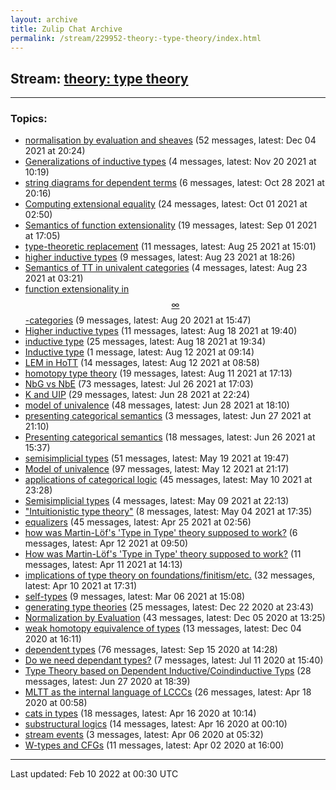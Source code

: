 ```yaml
---
layout: archive
title: Zulip Chat Archive
permalink: /stream/229952-theory:-type-theory/index.html
---
```


## Stream: [theory: type theory](https://mattecapu.github.io/ct-zulip-archive/stream/229952-theory:-type-theory/index.html)
---

### Topics:

* [normalisation by evaluation and sheaves](topic/normalisation.20by.20evaluation.20and.20sheaves.html) (52 messages, latest: Dec 04 2021 at 20:24)
* [Generalizations of inductive types](topic/Generalizations.20of.20inductive.20types.html) (4 messages, latest: Nov 20 2021 at 10:19)
* [string diagrams for dependent terms](topic/string.20diagrams.20for.20dependent.20terms.html) (6 messages, latest: Oct 28 2021 at 20:16)
* [Computing extensional equality](topic/Computing.20extensional.20equality.html) (24 messages, latest: Oct 01 2021 at 02:50)
* [Semantics of function extensionality](topic/Semantics.20of.20function.20extensionality.html) (19 messages, latest: Sep 01 2021 at 17:05)
* [type-theoretic replacement](topic/type-theoretic.20replacement.html) (11 messages, latest: Aug 25 2021 at 15:01)
* [higher inductive types](topic/higher.20inductive.20types.html) (9 messages, latest: Aug 23 2021 at 18:26)
* [Semantics of TT in univalent categories](topic/Semantics.20of.20TT.20in.20univalent.20categories.html) (4 messages, latest: Aug 23 2021 at 03:21)
* [function extensionality in $$\infty$$-categories](topic/function.20extensionality.20in.20.24.24.5Cinfty.24.24-categories.html) (9 messages, latest: Aug 20 2021 at 15:47)
* [Higher inductive types](topic/Higher.20inductive.20types.html) (11 messages, latest: Aug 18 2021 at 19:40)
* [inductive type](topic/inductive.20type.html) (25 messages, latest: Aug 18 2021 at 19:34)
* [Inductive type](topic/Inductive.20type.html) (1 message, latest: Aug 12 2021 at 09:14)
* [LEM in HoTT](topic/LEM.20in.20HoTT.html) (14 messages, latest: Aug 12 2021 at 08:58)
* [homotopy type theory](topic/homotopy.20type.20theory.html) (19 messages, latest: Aug 11 2021 at 17:13)
* [NbG vs NbE](topic/NbG.20vs.20NbE.html) (73 messages, latest: Jul 26 2021 at 17:03)
* [K and UIP](topic/K.20and.20UIP.html) (29 messages, latest: Jun 28 2021 at 22:24)
* [model of univalence](topic/model.20of.20univalence.html) (48 messages, latest: Jun 28 2021 at 18:10)
* [presenting categorical semantics](topic/presenting.20categorical.20semantics.html) (3 messages, latest: Jun 27 2021 at 21:10)
* [Presenting categorical semantics](topic/Presenting.20categorical.20semantics.html) (18 messages, latest: Jun 26 2021 at 15:37)
* [semisimplicial types](topic/semisimplicial.20types.html) (51 messages, latest: May 19 2021 at 19:47)
* [Model of univalence](topic/Model.20of.20univalence.html) (97 messages, latest: May 12 2021 at 21:17)
* [applications of categorical logic](topic/applications.20of.20categorical.20logic.html) (45 messages, latest: May 10 2021 at 23:28)
* [Semisimplicial types](topic/Semisimplicial.20types.html) (4 messages, latest: May 09 2021 at 22:13)
* ["Intuitionistic type theory"](topic/.22Intuitionistic.20type.20theory.22.html) (8 messages, latest: May 04 2021 at 17:35)
* [equalizers](topic/equalizers.html) (45 messages, latest: Apr 25 2021 at 02:56)
* [how was Martin-Löf's 'Type in Type' theory supposed to work?](topic/how.20was.20Martin-L.C3.B6f's.20'Type.20in.20Type'.20theory.20supposed.20to.20work.3F.html) (6 messages, latest: Apr 12 2021 at 09:50)
* [How was Martin-Löf's 'Type in Type' theory supposed to work?](topic/How.20was.20Martin-L.C3.B6f's.20'Type.20in.20Type'.20theory.20supposed.20to.20work.3F.html) (11 messages, latest: Apr 11 2021 at 14:13)
* [implications of type theory on foundations/finitism/etc.](topic/implications.20of.20type.20theory.20on.20foundations.2Ffinitism.2Fetc.2E.html) (32 messages, latest: Apr 10 2021 at 17:31)
* [self-types](topic/self-types.html) (9 messages, latest: Mar 06 2021 at 15:08)
* [generating type theories](topic/generating.20type.20theories.html) (25 messages, latest: Dec 22 2020 at 23:43)
* [Normalization by Evaluation](topic/Normalization.20by.20Evaluation.html) (43 messages, latest: Dec 05 2020 at 13:25)
* [weak homotopy equivalence of types](topic/weak.20homotopy.20equivalence.20of.20types.html) (13 messages, latest: Dec 04 2020 at 16:11)
* [dependent types](topic/dependent.20types.html) (76 messages, latest: Sep 15 2020 at 14:28)
* [Do we need dependant types?](topic/Do.20we.20need.20dependant.20types.3F.html) (7 messages, latest: Jul 11 2020 at 15:40)
* [Type Theory based on Dependent Inductive/Coindinductive Typs](topic/Type.20Theory.20based.20on.20Dependent.20Inductive.2FCoindinductive.20Typs.html) (28 messages, latest: Jun 27 2020 at 18:39)
* [MLTT as the internal language of LCCCs](topic/MLTT.20as.20the.20internal.20language.20of.20LCCCs.html) (26 messages, latest: Apr 18 2020 at 00:58)
* [cats in types](topic/cats.20in.20types.html) (18 messages, latest: Apr 16 2020 at 10:14)
* [substructural logics](topic/substructural.20logics.html) (14 messages, latest: Apr 16 2020 at 00:10)
* [stream events](topic/stream.20events.html) (3 messages, latest: Apr 06 2020 at 05:32)
* [W-types and CFGs](topic/W-types.20and.20CFGs.html) (11 messages, latest: Apr 02 2020 at 16:00)

<hr><p>Last updated: Feb 10 2022 at 00:30 UTC</p>